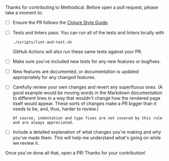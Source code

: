Thanks for contributing to Methodical. Before open a pull request, please take a moment to:

- [ ] Ensure the PR follows the [Clojure Style Guide](https://github.com/bbatsov/clojure-style-guide).
- [ ] Tests and linters pass. You can run all of the tests and linters locally with

      ./scripts/lint-and-test.sh

    GitHub Actions will also run these same tests against your PR.
- [ ] Make sure you've included new tests for any new features or bugfixes.
- [ ] New features are documented, or documentation is updated appropriately for any changed features.
- [ ] Carefully review your own changes and revert any superfluous ones. (A good example would be moving words in the
      Markdown documentation to different lines in a way that wouldn't change how the rendered page itself would
      appear. These sorts of changes make a PR bigger than it needs to be, and, thus, harder to review.)

      Of course, indentation and typo fixes are not covered by this rule and are always appreciated.
- [ ] Include a detailed explanation of what changes you're making and why you've made them. This will help me
      understand what's going on while we review it.

Once you've done all that, open a PR! Thanks for your contribution!

